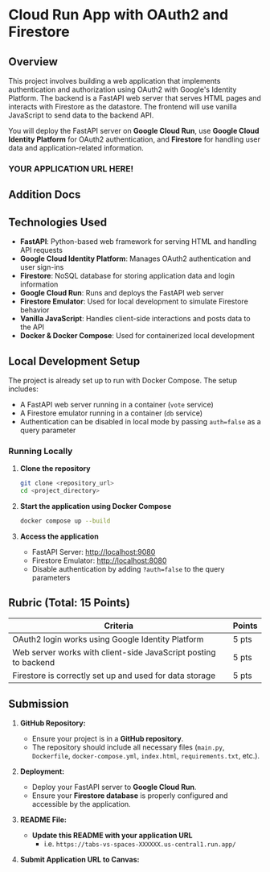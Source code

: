 # Cloud Run App with OAuth2 and Firestore

## Overview
This project involves building a web application that implements authentication and authorization using OAuth2 with Google's Identity Platform. The backend is a FastAPI web server that serves HTML pages and interacts with Firestore as the datastore. The frontend will use vanilla JavaScript to send data to the backend API.

You will deploy the FastAPI server on **Google Cloud Run**, use **Google Cloud Identity Platform** for OAuth2 authentication, and **Firestore** for handling user data and application-related information.

### YOUR APPLICATION URL HERE!

## Addition Docs


## Technologies Used
- **FastAPI**: Python-based web framework for serving HTML and handling API requests
- **Google Cloud Identity Platform**: Manages OAuth2 authentication and user sign-ins
- **Firestore**: NoSQL database for storing application data and login information
- **Google Cloud Run**: Runs and deploys the FastAPI web server
- **Firestore Emulator**: Used for local development to simulate Firestore behavior
- **Vanilla JavaScript**: Handles client-side interactions and posts data to the API
- **Docker & Docker Compose**: Used for containerized local development

## Local Development Setup
The project is already set up to run with Docker Compose. The setup includes:
- A FastAPI web server running in a container (`vote` service)
- A Firestore emulator running in a container (`db` service)
- Authentication can be disabled in local mode by passing `auth=false` as a query parameter

### Running Locally
1. **Clone the repository**
   ```sh
   git clone <repository_url>
   cd <project_directory>
   ```

2. **Start the application using Docker Compose**
   ```sh
   docker compose up --build
   ```

3. **Access the application**
   - FastAPI Server: [http://localhost:9080](http://localhost:9080)
   - Firestore Emulator: [http://localhost:8080](http://localhost:8080)
   - Disable authentication by adding `?auth=false` to the query parameters

## Rubric (Total: 15 Points)
| Criteria | Points |
|----------|--------|
| OAuth2 login works using Google Identity Platform | 5 pts |
| Web server works with client-side JavaScript posting to backend | 5 pts |
| Firestore is correctly set up and used for data storage | 5 pts |

## Submission
1. **GitHub Repository:**
   - Ensure your project is in a **GitHub repository**.
   - The repository should include all necessary files (`main.py`, `Dockerfile`, `docker-compose.yml`, `index.html`, `requirements.txt`, etc.).

2. **Deployment:**
   - Deploy your FastAPI server to **Google Cloud Run**.
   - Ensure your **Firestore database** is properly configured and accessible by the application.

3. **README File:**
   - **Update this README with your application URL**
     - i.e. `https://tabs-vs-spaces-XXXXXX.us-central1.run.app/`

4. **Submit Application URL to Canvas:**

